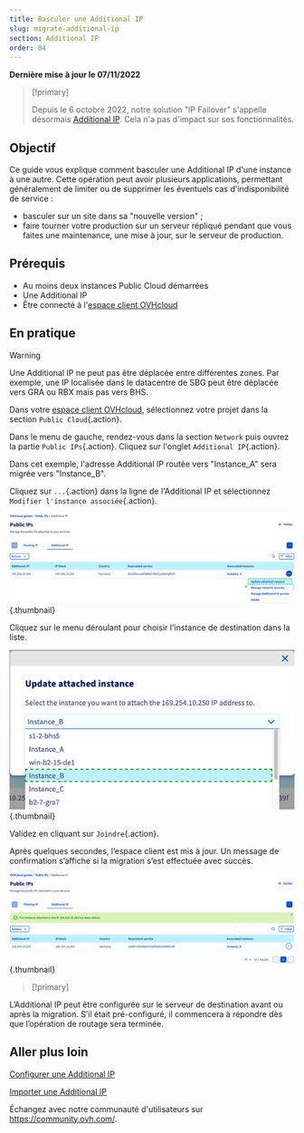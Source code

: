 ```yaml
---
title: Basculer une Additional IP
slug: migrate-additional-ip
section: Additional IP
order: 04
---
```


**Dernière mise à jour le 07/11/2022**

> [!primary]
>
> Depuis le 6 octobre 2022, notre solution "IP Failover" s'appelle désormais [Additional IP](https://www.ovhcloud.com/fr-ca/network/additional-ip/). Cela n'a pas d'impact sur ses fonctionnalités.
>

## Objectif

Ce guide vous explique comment basculer une Additional IP d'une instance à une autre. Cette opération peut avoir plusieurs applications, permettant généralement de limiter ou de supprimer les éventuels cas d'indisponibilité de service :

- basculer sur un site dans sa "nouvelle version" ;
- faire tourner votre production sur un serveur répliqué pendant que vous faites une maintenance, une mise à jour, sur le serveur de production.


## Prérequis
- Au moins deux instances Public Cloud démarrées
- Une Additional IP
- Être connecté à l'[espace client OVHcloud](https://ca.ovh.com/auth/?action=gotomanager&from=https://www.ovh.com/ca/fr/&ovhSubsidiary=qc)

## En pratique 

> [!warning]
>
> Une Additional IP ne peut pas être déplacée entre différentes zones. Par exemple, une IP localisée dans le datacentre de SBG peut être déplacée vers GRA ou RBX mais pas vers BHS.
>

Dans votre [espace client OVHcloud](https://ca.ovh.com/auth/?action=gotomanager&from=https://www.ovh.com/ca/fr/&ovhSubsidiary=qc), sélectionnez votre projet dans la section `Public Cloud`{.action}.

Dans le menu de gauche, rendez-vous dans la section `Network` puis ouvrez la partie `Public IPs`{.action}. Cliquez sur l'onglet `Additional IP`{.action}.

Dans cet exemple, l'adresse Additional IP routée vers "Instance_A" sera migrée vers "Instance_B".

Cliquez sur `...`{.action} dans la ligne de l'Additional IP et sélectionnez `Modifier l'instance associée`{.action}.

![migrating Additional IP](images/migrateip_01.png){.thumbnail}

Cliquez sur le menu déroulant pour choisir l'instance de destination dans la liste.

![migrating Additional IP](images/migrateip_02.png){.thumbnail}

Validez en cliquant sur `Joindre`{.action}.

Après quelques secondes, l’espace client est mis à jour. Un message de confirmation s’affiche si la migration s’est effectuée avec succès.

![migrating Additional IP](images/migrateip_03.png){.thumbnail}

> [!primary]
>
L’Additional IP peut être configurée sur le serveur de destination avant ou après la migration. S’il était pré-configuré, il commencera à répondre dès que l’opération de routage sera terminée.
>

## Aller plus loin

[Configurer une Additional IP](https://docs.ovh.com/ca/fr/publiccloud/network-services/configure-additional-ip/)

[Importer une Additional IP](https://docs.ovh.com/ca/fr/publiccloud/network-services/import-additional-ip/)

Échangez avec notre communauté d'utilisateurs sur <https://community.ovh.com/>.
